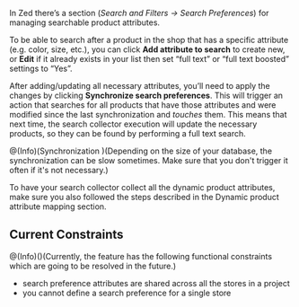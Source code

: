 In Zed there’s a section (*Search and Filters -> Search Preferences*) for managing searchable product attributes.

To be able to search after a product in the shop that has a specific attribute (e.g. color, size, etc.), you can click **Add attribute to search** to create new, or **Edit** if it already exists in your list then set “full text” or “full text boosted” settings to “Yes”.

After adding/updating all necessary attributes, you’ll need to apply the changes by clicking **Synchronize search preferences**. This will trigger an action that searches for all products that have those attributes and were modified since the last synchronization and *touches* them. This means that next time, the search collector execution will update the necessary products, so they can be found by performing a full text search.

@(Info)(Synchronization )(Depending on the size of your database, the synchronization can be slow sometimes. Make sure that you don't trigger it often if it's not necessary.)

To have your search collector collect all the dynamic product attributes, make sure you also followed the steps described in the Dynamic product attribute mapping section.

## Current Constraints

@(Info)()(Currently, the feature has the following functional constraints which are going to be resolved in the future.)

* search preference attributes are shared across all the stores in a project
* you cannot define a search preference for a single store